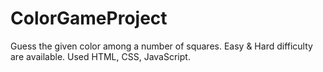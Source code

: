 # ColorGameProject

Guess the given color among a number of squares. Easy & Hard difficulty are available. Used HTML, CSS, JavaScript.
